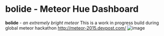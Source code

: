 # bolide - Meteor Hue Dashboard
__bolide__ - _an extremely bright meteor_
This is a work in progress build during global meteor hackathon http://meteor-2015.devpost.com/
![image](https://cloud.githubusercontent.com/assets/121500/10415118/344e1ddc-6fa0-11e5-9a81-8b9eb7a79894.png)
